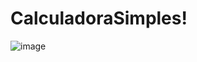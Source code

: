 # CalculadoraSimples!
![image](https://user-images.githubusercontent.com/106025458/197603183-79bf5f25-02d2-4f47-b5cd-52667fdf4653.png)
